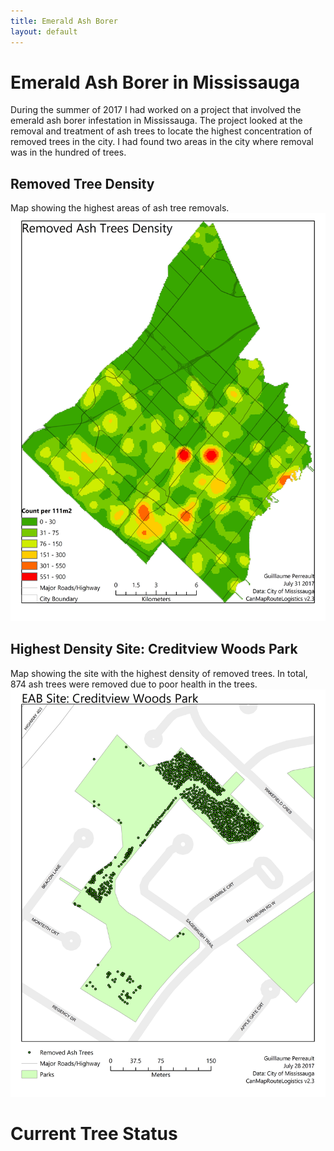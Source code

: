 ```yaml
---
title: Emerald Ash Borer
layout: default
---
```

# Emerald Ash Borer in Mississauga
During the summer of 2017 I had worked on a project that involved the emerald ash borer infestation in Mississauga. The project looked at the removal and treatment of ash trees to locate the highest concentration of removed trees in the city. I had found two areas in the city where removal was in the hundred of trees.

## Removed Tree Density
Map showing the highest areas of ash tree removals.
![EAB Density Map](./EABRemovalDensity_1.jpg)

## Highest Density Site: Creditview Woods Park
Map showing the site with the highest density of removed trees. In total, 874 ash trees were removed due to poor health in the trees.
![EAB Site Removal](./MissSite1_1.jpg)
# Current Tree Status

